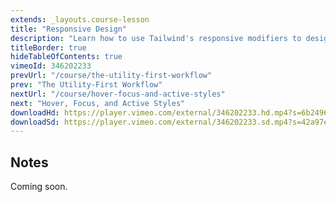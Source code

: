 ```yaml
---
extends: _layouts.course-lesson
title: "Responsive Design"
description: "Learn how to use Tailwind's responsive modifiers to design for multiple screen sizes."
titleBorder: true
hideTableOfContents: true
vimeoId: 346202233
prevUrl: "/course/the-utility-first-workflow"
prev: "The Utility-First Workflow"
nextUrl: "/course/hover-focus-and-active-styles"
next: "Hover, Focus, and Active Styles"
downloadHd: https://player.vimeo.com/external/346202233.hd.mp4?s=6b24969a4267963d993b5b92457582302635a9e6&profile_id=169
downloadSd: https://player.vimeo.com/external/346202233.sd.mp4?s=42a97e3832206b6b8558e64adab4457d0eb0f183&profile_id=165
---
```


## Notes

Coming soon.
